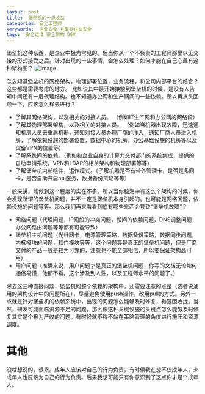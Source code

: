```yaml
---
layout: post
title:  堡垒机的一点收益
categories: 安全工程师
kerywords:  企业安全 互联网企业安全
tags:  安全运维 安全架构 DEV
---
```


堡垒机这种东西，是企业中极为常见的。但当你从一个不负责的工程师那里以无交接的形式接受之后。针对出现的一些事情，会怎么处理？如何才能在自己心里有这种架构图？
![image](https://user-images.githubusercontent.com/12653147/68079125-3f3e4e80-fe1f-11e9-89e7-e1bb1db8f875.png)

怎么知道堡垒机的网络架构，物理部署位置，业务流程，和公司内部平台的结合？这些都是需要考虑的地方。
比如说其中最开始接触到堡垒机的时候，是没有人告知中间还有一层代理结构。也不知道办公网和生产网间的一些依赖。所以再从头回顾一下，应该怎么样去进行？

* 了解其网络架构，以及相关的对接人员。 （例如IT生产网和办公网的网络段）
* 了解其物理部署架构，以及相关的对接人员。 （例如当机器出现故障，迅速通知机房人员去重启机器，通知对接人员办理厂商的准入，通知厂商人员进入机房，了解依赖设施的部署位置，数据中心的机房，办公基础设施的机房等以及灾备VPN的位置等）
* 了解系统间的依赖。（例如和企业自身的计算力交付部门的系统集成，提供的自助申请系统，VPN和LDAP的相关架构和物理部署等等）
* 了解堡垒机内部组件，运作模式。（了解机器是否有带外管理卡，是否是多网卡，是否自助开启api服务，数据备份策略等等）

一般来讲，能做到这个程度的实在不多。所以当你脑海中有这么个架构的时候，你会发现所谓的堡垒机问题，并不一定是堡垒机本身引起的。也可能是网络问题，依赖设施的问题等等。那么我们再来看看到底有哪些东西会导致“堡垒机故障”？

* 网络问题（代理问题，IP网段的冲突问题，段间的依赖问题，DNS调整问题，办公网路由问题等等都有可能导致）
* 堡垒机主机问题（光纤网卡，电源管理策略，数据备份策略，数据同步问题，内核模块的问题，软件模块等等，这个问题算是真正的堡垒机问题，但是厂商交付的产品一般是较为可靠的，注意也不能全部相信，所以要保证架构高可用）
* 用户问题（准确来说，用户问题才是真正的堡垒机问题，你写的文档无论如何通俗易懂，他都不看。这个涉及到人性，以及工程师水平的问题了。）

除去这三种直接问题，堡垒机的整个依赖的架构中，还需要注意的点是（或者说通用的架构设计中的问题所在），尽量避免使用push操作，改用pull的方式。另外一点就是针对堡垒机的依赖系统中，出现的问题怎么能够及时修复，和范围收拢。当然，研发可能面临资源不足的问题，那么像这种关键设施的关键点怎么能够及时修复其实是个极为严峻的问题。有时候就不得不站在策略管理的角度进行施压和资源调度。


# 其他
没啥想说的，很累。成年人应该对自己的行为负责。有时候我在想不仅成年人，未成年人也应该为自己的行为负责。后来我想可能只有你意识到了这点你才是个成年人。